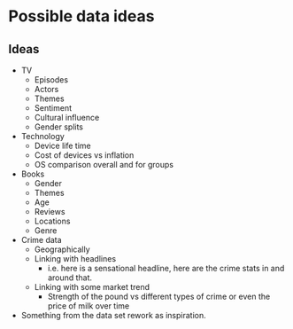 # Possible data ideas

## Ideas

- TV
    - Episodes
    - Actors
    - Themes
    - Sentiment
    - Cultural influence
    - Gender splits
- Technology
    - Device life time
    - Cost of devices vs inflation
    - OS comparison overall and for groups
- Books
    - Gender
    - Themes
    - Age
    - Reviews
    - Locations
    - Genre
- Crime data
    - Geographically
    - Linking with headlines
        - i.e. here is a sensational headline, here are the crime stats in and around that.
    - Linking with some market trend
        - Strength of the pound vs different types of crime or even the price of milk over time
- Something from the data set rework as inspiration.
